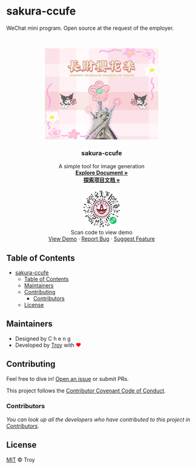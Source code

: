 # sakura-ccufe

WeChat mini program. Open source at the request of the employer.

<br>

<p align="center">
    <img src="images/share.webp" alt="logo" width="300">
    <h3 align="center">sakura-ccufe</h3>
    <p align="center">
        A simple tool for image generation
        <br>
        <a href="https://github.com/troyxun/sakura-ccufe/blob/master/README.md"><strong>Explore Document »</strong></a>
        <br>
        <a href="https://github.com/troyxun/sakura-ccufe/blob/master/README.zh-cn.md"><strong>探索项目文档 »</strong></a>
        <br>
        <br>
        <img src="images/demo.png" alt="demo" width="100">
        <br>
        Scan code to view demo
        <br>
        <a href="https://github.com/troyxun/sakura-ccufe/blob/master/images/demo.png">View Demo</a>
        ·
        <a href="https://github.com/troyxun/sakura-ccufe/issues">Report Bug</a>
        ·
        <a href="https://github.com/troyxun/sakura-ccufe/issues">Suggest Feature</a>
    </p>
</p>
 
## Table of Contents

- [sakura-ccufe](#sakura-ccufe)
  - [Table of Contents](#table-of-contents)
  - [Maintainers](#maintainers)
  - [Contributing](#contributing)
    - [Contributors](#contributors)
  - [License](#license)

## Maintainers

- Designed by C h e n g
- Developed by [Troy](https://github.com/troyxun) with <font color=red>♥</font>

## Contributing

Feel free to dive in! [Open an issue](https://github.com/troyxun/sakura-ccufe/issues/new) or submit PRs.

This project follows the [Contributor Covenant Code of Conduct](https://www.contributor-covenant.org/version/2/1/code_of_conduct/).

### Contributors

*You can look up all the developers who have contributed to this project in [Contributors](https://github.com/troyxun/sakura-ccufe/graphs/contributors).*

## License

[MIT](https://github.com/troyxun/sakura-ccufe/blob/master/LICENSE) © Troy
